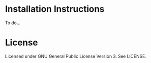 # Installation Instructions

To do...

# License

Licensed under GNU General Public License Version 3. See LICENSE.
